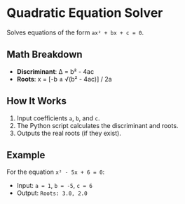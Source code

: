 # Quadratic Equation Solver  
Solves equations of the form `ax² + bx + c = 0`.  

## Math Breakdown  
- **Discriminant**: Δ = b² - 4ac  
- **Roots**: x = [-b ± √(b² - 4ac)] / 2a  

## How It Works  
1. Input coefficients `a`, `b`, and `c`.  
2. The Python script calculates the discriminant and roots.  
3. Outputs the real roots (if they exist).  

## Example  
For the equation `x² - 5x + 6 = 0`:  
- Input: `a = 1`, `b = -5`, `c = 6`  
- Output: `Roots: 3.0, 2.0`  
